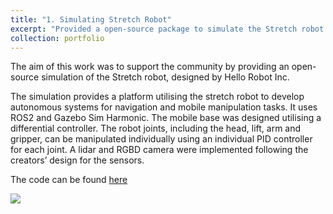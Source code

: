 ```yaml
---
title: "1. Simulating Stretch Robot"
excerpt: "Provided a open-source package to simulate the Stretch robot <br/><img src='/images/stretch_robot.png'>"
collection: portfolio
---
```


The aim of this work was to support the community by providing an open-source simulation of the Stretch robot, designed by Hello Robot Inc. 

The simulation provides a platform utilising the stretch robot to develop autonomous systems for navigation and mobile manipulation tasks. It uses ROS2 and Gazebo Sim Harmonic. The mobile base was designed utilising a differential controller. The robot joints, including the head, lift, arm and gripper, can be manipulated individually using an individual PID controller for each joint. A lidar and RGBD camera were implemented following the creators’ design for the sensors.

The code can be found <a href="https://github.com/CardiffUniversityComputationalRobotics/stretch_ros2">here</a>

<img src='/images/stretch_robot.png'>
